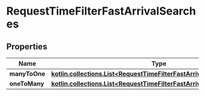 
# RequestTimeFilterFastArrivalSearches

## Properties
Name | Type | Description | Notes
------------ | ------------- | ------------- | -------------
**manyToOne** | [**kotlin.collections.List&lt;RequestTimeFilterFastArrivalManyToOneSearch&gt;**](RequestTimeFilterFastArrivalManyToOneSearch.md) |  |  [optional]
**oneToMany** | [**kotlin.collections.List&lt;RequestTimeFilterFastArrivalOneToManySearch&gt;**](RequestTimeFilterFastArrivalOneToManySearch.md) |  |  [optional]



